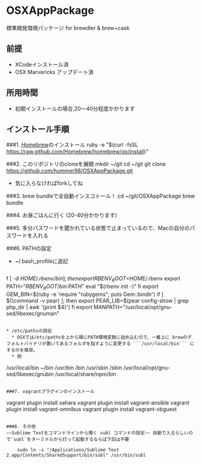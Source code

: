OSXAppPackage
=============

標準開発環境パッケージ for brewdler &amp; brew+cask

## 前提

* XCodeインストール済
* OSX Marvericks アップデート済
 
## 所用時間

* 初期インストールの場合,20〜40分程度かかります

## インストール手順

###1. [Homebrew](http://brew.sh/index_ja.html)のインストール
    ruby -e "$(curl -fsSL https://raw.github.com/Homebrew/homebrew/go/install)"
    
###2. このリポジトリのcloneを展開
    mkdir ~/git
    cd ~/git
    git clone https://github.com/hummer98/OSXAppPackage.git
    
* 気に入らなければforkしてね
    
###3. brew bundleで全自動インスコトール！
    cd ~/git/OSXAppPackage
    brew bundle
    

###4. お昼ごはんに行く (20-40分かかります)

###5. 多分パスワードを聞かれている状態で止まっているので、Macの自分のパスワードを入れる

###6. PATHの設定

* ~/.bash_profileに追記
  ```
f [ -d $HOME/.rbenv/bin ]; then
    export RBENV_ROOT=$HOME/.rbenv
    export PATH="$RBENV_ROOT/bin:$PATH"
    eval "$(rbenv init -)"
fi
export GEM_BIN=$(ruby -e 'require "rubygems"; puts Gem::bindir')
if [ $(\command -v pear) ]; then
	export PEAR_LIB=$(pear config-show | grep php_dir | awk '{print $4}')
fi
export MANPATH="/usr/local/opt/gnu-sed/libexec/gnuman"
```

* /etc/pathsの設定
  * OSXでは/etc/pathsを上から順にPATH環境変数に詰め込むので、一番上に brewのデフォルトバイナリが置いてあるフォルダを指すように変更する ```/usr/local/bin``` にするのを推奨。
  * 例
  ```
/usr/local/bin
~/bin
/usr/bin
/bin
/usr/sbin
/sbin
/usr/local/opt/gnu-sed/libexec/gnubin
/usr/local/share/npm/bin
```

###7. vagrantプラグインのインストール

```
vagrant plugin install sahara
vagrant plugin install vagrant-ansible
vagrant plugin install vagrant-omnibus
vagrant plugin install vagrant-vbguest
```

###8. その他
~~Sublime Textをコマンドラインから開く subl コマンドの設定~~ 自動で入るらしいので`subl`をターミナルから打って起動するならば下記は不要

    sudo ln -s "/Applications/Sublime Text 2.app/Contents/SharedSupport/bin/subl" /usr/bin/subl

